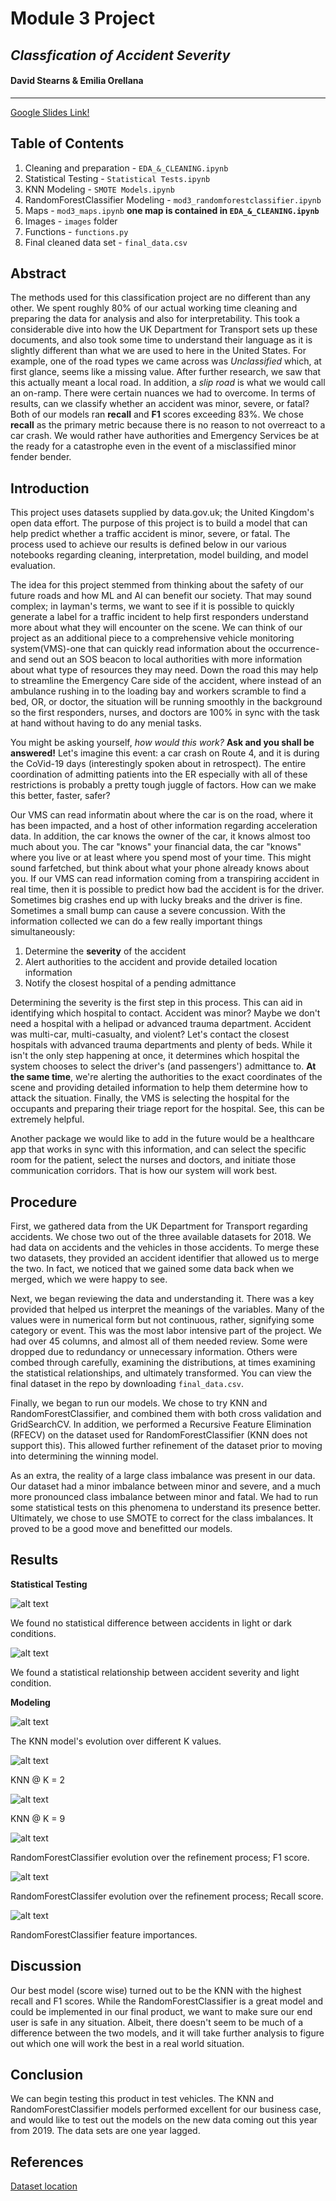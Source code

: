 # Module 3 Project
## *Classfication of Accident Severity*
#### David Stearns & Emilia Orellana
---

[Google Slides Link!](https://docs.google.com/presentation/d/1nzUoEa050fDTF4sYmNUio8JzvVP-LBge1zaT5la7kbM/edit?usp=sharing)

## Table of Contents
1. Cleaning and preparation - `EDA_&_CLEANING.ipynb`
2. Statistical Testing - `Statistical Tests.ipynb`
3. KNN Modeling - `SMOTE Models.ipynb`
4. RandomForestClassifier Modeling - `mod3_randomforestclassifier.ipynb`
5. Maps - `mod3_maps.ipynb` **one map is contained in `EDA_&_CLEANING.ipynb`**
6. Images - `images` folder
7. Functions - `functions.py`
8. Final cleaned data set - `final_data.csv`

## Abstract
The methods used for this classification project are no different than any other. We spent roughly 80% of our actual working time cleaning and preparing the data for analysis and also for interpretability. This took a considerable dive into how the UK Department for Transport sets up these documents, and also took some time to understand their language as it is slightly different than what we are used to here in the United States. For example, one of the road types we came across was *Unclassified* which, at first glance, seems like a missing value. After further research, we saw that this actually meant a local road. In addition, a *slip road* is what we would call an on-ramp. There were certain nuances we had to overcome. In terms of results, can we classify whether an accident was minor, severe, or fatal? Both of our models ran **recall** and **F1** scores exceeding 83%. We chose **recall** as the primary metric because there is no reason to not overreact to a car crash. We would rather have authorities and Emergency Services be at the ready for a catastrophe even in the event of a misclassified minor fender bender.   

## Introduction
This project uses datasets supplied by data.gov.uk; the United Kingdom's open data effort. The purpose of this project is to build a model that can help predict whether a traffic accident is minor, severe, or fatal. The process used to achieve our results is defined below in our various notebooks regarding cleaning, interpretation, model building, and model evaluation.  
  
The idea for this project stemmed from thinking about the safety of our future roads and how ML and AI can benefit our society. That may sound complex; in layman's terms, we want to see if it is possible to quickly generate a label for a traffic incident to help first responders understand more about what they will encounter on the scene. We can think of our project as an additional piece to a comprehensive vehicle monitoring system(VMS)-one that can quickly read information about the occurrence-and send out an SOS beacon to local authorities with more information about what type of resources they may need. Down the road this may help to streamline the Emergency Care side of the accident, where instead of an ambulance rushing in to the loading bay and workers scramble to find a bed, OR, or doctor, the situation will be running smoothly in the background so the first responders, nurses, and doctors are 100% in sync with the task at hand without having to do any menial tasks.  

You might be asking yourself, *how would this work?* **Ask and you shall be answered!** Let's imagine this event: a car crash on Route 4, and it is during the CoVid-19 days (interestingly spoken about in retrospect). The entire coordination of admitting patients into the ER especially with all of these restrictions is probably a pretty tough juggle of factors. How can we make this better, faster, safer?  

Our VMS can read informatin about where the car is on the road, where it has been impacted, and a host of other information regarding acceleration data. In addition, the car knows the owner of the car, it knows almost too much about you. The car "knows" your financial data, the car "knows" where you live or at least where you spend most of your time. This might sound farfetched, but think about what your phone already knows about you. If our VMS can read information coming from a transpiring accident in real time, then it is possible to predict how bad the accident is for the driver. Sometimes big crashes end up with lucky breaks and the driver is fine. Sometimes a small bump can cause a severe concussion. With the information collected we can do a few really important things simultaneously:
1. Determine the **severity** of the accident
2. Alert authorities to the accident and provide detailed location information
3. Notify the closest hospital of a pending admittance

Determining the severity is the first step in this process. This can aid in identifying which hospital to contact. Accident was minor? Maybe we don't need a hospital with a helipad or advanced trauma department. Accident was multi-car, multi-casualty, and violent? Let's contact the closest hospitals with advanced trauma departments and plenty of beds. While it isn't the only step happening at once, it determines which hospital the system chooses to select the driver's (and passengers') admittance to. **At the same time**, we're alerting the authorities to the exact coordinates of the scene and providing detailed information to help them determine how to attack the situation. Finally, the VMS is selecting the hospital for the occupants and preparing their triage report for the hospital. See, this can be extremely helpful.  

Another package we would like to add in the future would be a healthcare app that works in sync with this information, and can select the specific room for the patient, select the nurses and doctors, and initiate those communication corridors. That is how our system will work best.

## Procedure

First, we gathered data from the UK Department for Transport regarding accidents. We chose two out of the three available datasets for 2018. We had data on accidents and the vehicles in those accidents. To merge these two datasets, they provided an accident identifier that allowed us to merge the two. In fact, we noticed that we gained some data back when we merged, which we were happy to see.  

Next, we began reviewing the data and understanding it. There was a key provided that helped us interpret the meanings of the variables. Many of the values were in numerical form but not continuous, rather, signifying some category or event. This was the most labor intensive part of the project. We had over 45 columns, and almost all of them needed review. Some were dropped due to redundancy or unnecessary information. Others were combed through carefully, examining the distributions, at times examining the statistical relationships, and ultimately transformed. You can view the final dataset in the repo by downloading `final_data.csv`.   

Finally, we began to run our models. We chose to try KNN and RandomForestClassifier, and combined them with both cross validation and GridSearchCV. In addition, we performed a Recursive Feature Elimination (RFECV) on the dataset used for RandomForestClassifier (KNN does not support this). This allowed further refinement of the dataset prior to moving into determining the winning model.  

As an extra, the reality of a large class imbalance was present in our data. Our dataset had a minor imbalance between minor and severe, and a much more pronounced class imbalance between minor and fatal. We had to run some statistical tests on this phenomena to understand its presence better. Ultimately, we chose to use SMOTE to correct for the class imbalances. It proved to be a good move and benefitted our models.

## Results

**Statistical Testing**

![alt text](https://github.com/daveajstearns/mod3_project/blob/master/images/Screen%20Shot%202020-04-17%20at%208.51.43%20AM.png "Accidents In Different Light Conditions")

We found no statistical difference between accidents in light or dark conditions.

![alt text](https://github.com/daveajstearns/mod3_project/blob/master/images/Screen%20Shot%202020-04-17%20at%208.49.36%20AM.png "Chi2 Test")

We found a statistical relationship between accident severity and light condition.

**Modeling**

![alt text](https://github.com/daveajstearns/mod3_project/blob/master/images/Screen%20Shot%202020-04-17%20at%209.01.49%20AM.png "KNN F1 Evolution")

The KNN model's evolution over different K values.  

![alt text](https://github.com/daveajstearns/mod3_project/blob/master/images/Screen%20Shot%202020-04-17%20at%209.11.49%20AM.png "KNN F1 @ K = 2")

KNN @ K = 2

![alt text](https://github.com/daveajstearns/mod3_project/blob/master/images/Screen%20Shot%202020-04-17%20at%209.12.28%20AM.png "KNN F1 @ K = 9")  

KNN @ K = 9

![alt text](https://github.com/daveajstearns/mod3_project/blob/master/images/Screen%20Shot%202020-04-16%20at%209.03.50%20PM.png "RandomForest F1 Evolution")

RandomForestClassifier evolution over the refinement process; F1 score.

![alt text](https://github.com/daveajstearns/mod3_project/blob/master/images/Screen%20Shot%202020-04-16%20at%208.59.41%20PM.png "RandomForest Recall Evolution")

RandomForestClassifer evolution over the refinement process; Recall score.

![alt text](https://github.com/daveajstearns/mod3_project/blob/master/images/Screen%20Shot%202020-04-16%20at%208.59.41%20PM.png "RandomForest Feature Importance")

RandomForestClassifier feature importances.

## Discussion

Our best model (score wise) turned out to be the KNN with the highest recall and F1 scores. While the RandomForestClassifier is a great model and could be implemented in our final product, we want to make sure our end user is safe in any situation. Albeit, there doesn't seem to be much of a difference between the two models, and it will take further analysis to figure out which one will work the best in a real world situation.


## Conclusion

We can begin testing this product in test vehicles. The KNN and RandomForestClassifier models performed excellent for our business case, and would like to test out the models on the new data coming out this year from 2019. The data sets are one year lagged. 



## References
[Dataset location](https://data.gov.uk/dataset/cb7ae6f0-4be6-4935-9277-47e5ce24a11f/road-safety-data)
